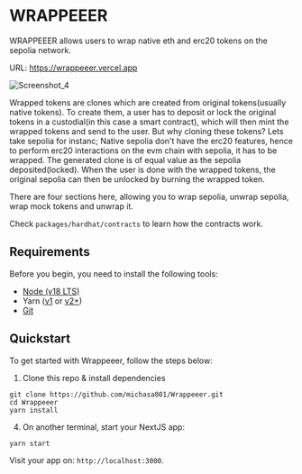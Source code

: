 # WRAPPEEER

WRAPPEEER allows users to wrap native eth and erc20 tokens on the sepolia network.

URL: https://wrappeeer.vercel.app

![Screenshot_4](https://github.com/michasa001/Wrappeeer/assets/134693770/9ade4e25-4a3c-4249-b0e2-d039a2049be9)


Wrapped tokens are clones which are created from original tokens(usually native tokens). To create them, a user has to deposit or lock the original tokens in a custodial(in this case a smart contract), which will then mint the wrapped tokens and send to the user. But why cloning these tokens? Lets take sepolia for instanc; Native sepolia don't have the erc20 features, hence to perform erc20 interactions on the evm chain with sepolia, it has to be wrapped. The generated clone is of equal value as the sepolia deposited(locked). When the user is done with the wrapped tokens, the original sepolia can then be unlocked by burning the wrapped token.

There are four sections here, allowing you to wrap sepolia, unwrap sepolia, wrap mock tokens and unwrap it.

Check `packages/hardhat/contracts` to learn how the contracts work. 

## Requirements

Before you begin, you need to install the following tools:

- [Node (v18 LTS)](https://nodejs.org/en/download/)
- Yarn ([v1](https://classic.yarnpkg.com/en/docs/install/) or [v2+](https://yarnpkg.com/getting-started/install))
- [Git](https://git-scm.com/downloads)

## Quickstart

To get started with Wrappeeer, follow the steps below:

1. Clone this repo & install dependencies

```
git clone https://github.com/michasa001/Wrappeeer.git
cd Wrappeeer
yarn install
```

4. On another terminal, start your NextJS app:

```
yarn start
```

Visit your app on: `http://localhost:3000`.